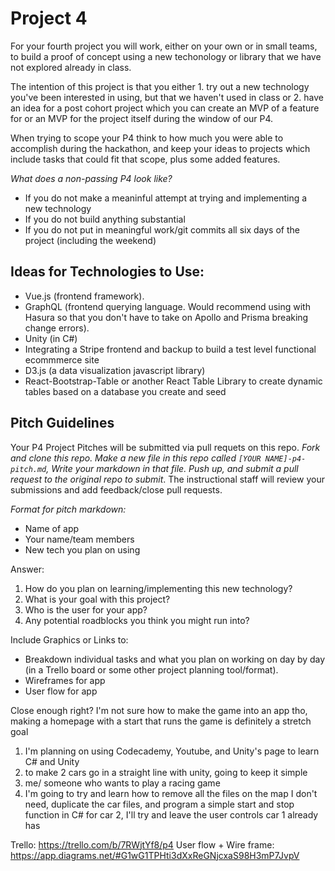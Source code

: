 # Project 4
For your fourth project you will work, either on your own or in small teams, to build a proof of concept using a new techonology or library that we have not explored already in class. 

The intention of this project is that you either 1. try out a new technology you've been interested in using, but that we haven't used in class or 2. have an idea for a post cohort project which you can create an MVP of a feature for or an MVP for the project itself during the window of our P4.

When trying to scope your P4 think to how much you were able to accomplish during the hackathon, and keep your ideas to projects which include tasks that could fit that scope, plus some added features. 

*What does a non-passing P4 look like?*
- If you do not make a meaninful attempt at trying and implementing a new technology
- If you do not build anything substantial
- If you do not put in meaningful work/git commits all six days of the project (including the weekend)


## Ideas for Technologies to Use:
- Vue.js (frontend framework). 
- GraphQL (frontend querying language. Would recommend using with Hasura so that you don't have to take on Apollo and Prisma breaking change errors). 
- Unity (in C#)
- Integrating a Stripe frontend and backup to build a test level functional ecommmerce site
- D3.js (a data visualization javascript library)
- React-Bootstrap-Table or another React Table Library to create dynamic tables based on a database you create and seed

## Pitch Guidelines
Your P4 Project Pitches will be submitted via pull requets on this repo. *Fork and clone this repo. Make a new file in this repo called `[YOUR NAME]-p4-pitch.md`, Write your markdown in that file. Push up, and submit a pull request to the original repo to submit*. The instructional staff will review your submissions and add feedback/close pull requests. 

*Format for pitch markdown:*
* Name of app
* Your name/team members
* New tech you plan on using

Answer: 
1. How do you plan on learning/implementing this new technology?
2. What is your goal with this project?
3. Who is the user for your app?
4. Any potential roadblocks you think you might run into?

Include Graphics or Links to:
* Breakdown individual tasks and what you plan on working on day by day (in a Trello board or some other project planning tool/format). 
* Wireframes for app
* User flow for app



Close enough right? I'm not sure how to make the game into an app tho, making a homepage with a start that runs the 
game is definitely a stretch goal


1) I'm planning on using Codecademy, Youtube, and Unity's page to learn C# and Unity
2) to make 2 cars go in a straight line with unity, going to keep it simple
3) me/ someone who wants to play a racing game
4) I'm going to try and learn how to remove all the files on the map I don't need, duplicate the car files, and program a simple start and stop function in C# for car 2, I'll try and leave the user controls car 1 already has

Trello: https://trello.com/b/7RWjtYf8/p4
User flow + Wire frame:   https://app.diagrams.net/#G1wG1TPHti3dXxReGNjcxaS98H3mP7JvpV
